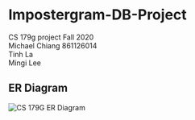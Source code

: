 # Impostergram-DB-Project
CS 179g project Fall 2020  
Michael Chiang 861126014  
Tinh La  
Mingi Lee  

## ER Diagram
![CS 179G ER Diagram](https://github.com/mychiang13/Impostergram-DB-Project/blob/main/images/CS%20179G%20ER%20Diagram.png)